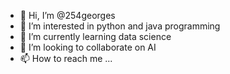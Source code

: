 - 👋 Hi, I’m @254georges
- 👀 I’m interested in python and java programming
- 🌱 I’m currently learning data science
- 💞️ I’m looking to collaborate on AI
- 📫 How to reach me ...

<!---
254georges/254georges is a ✨ special ✨ repository because its `README.md` (this file) appears on your GitHub profile.
You can click the Preview link to take a look at your changes.
--->
